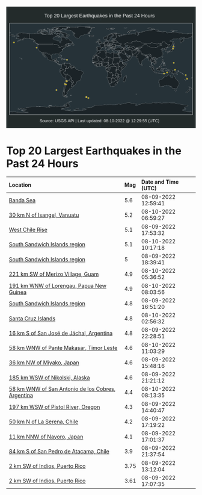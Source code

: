 ![Map](./map.png)

# Top 20 Largest Earthquakes in the Past 24 Hours

| Location | Mag | Date and Time (UTC) |
|:---|:---|:---|
| [Banda Sea](https://earthquake.usgs.gov/earthquakes/eventpage/us6000i9cd) | 5.6 | 08-09-2022 12:59:41 |
| [30 km N of Isangel, Vanuatu](https://earthquake.usgs.gov/earthquakes/eventpage/us6000i9my) | 5.2 | 08-10-2022 06:59:27 |
| [West Chile Rise](https://earthquake.usgs.gov/earthquakes/eventpage/us6000i9gj) | 5.1 | 08-09-2022 17:53:32 |
| [South Sandwich Islands region](https://earthquake.usgs.gov/earthquakes/eventpage/us6000i9nl) | 5.1 | 08-10-2022 10:17:18 |
| [South Sandwich Islands region](https://earthquake.usgs.gov/earthquakes/eventpage/us6000i9h6) | 5 | 08-09-2022 18:39:41 |
| [221 km SW of Merizo Village, Guam](https://earthquake.usgs.gov/earthquakes/eventpage/us6000i9ml) | 4.9 | 08-10-2022 05:36:52 |
| [191 km WNW of Lorengau, Papua New Guinea](https://earthquake.usgs.gov/earthquakes/eventpage/us6000i9n4) | 4.9 | 08-10-2022 08:03:56 |
| [South Sandwich Islands region](https://earthquake.usgs.gov/earthquakes/eventpage/us6000i9fk) | 4.8 | 08-09-2022 16:51:20 |
| [Santa Cruz Islands](https://earthquake.usgs.gov/earthquakes/eventpage/us6000i9lk) | 4.8 | 08-10-2022 02:56:32 |
| [16 km S of San José de Jáchal, Argentina](https://earthquake.usgs.gov/earthquakes/eventpage/us6000i9j5) | 4.8 | 08-09-2022 22:28:51 |
| [58 km WNW of Pante Makasar, Timor Leste](https://earthquake.usgs.gov/earthquakes/eventpage/us6000i9p2) | 4.6 | 08-10-2022 11:03:29 |
| [36 km NW of Miyako, Japan](https://earthquake.usgs.gov/earthquakes/eventpage/us6000i9f4) | 4.6 | 08-09-2022 15:48:16 |
| [185 km WSW of Nikolski, Alaska](https://earthquake.usgs.gov/earthquakes/eventpage/us6000i9ip) | 4.6 | 08-09-2022 21:21:12 |
| [58 km WNW of San Antonio de los Cobres, Argentina](https://earthquake.usgs.gov/earthquakes/eventpage/us6000i9n8) | 4.4 | 08-10-2022 08:13:35 |
| [197 km WSW of Pistol River, Oregon](https://earthquake.usgs.gov/earthquakes/eventpage/us6000i9du) | 4.3 | 08-09-2022 14:40:47 |
| [50 km N of La Serena, Chile](https://earthquake.usgs.gov/earthquakes/eventpage/us6000i9fx) | 4.2 | 08-09-2022 17:19:22 |
| [11 km NNW of Nayoro, Japan](https://earthquake.usgs.gov/earthquakes/eventpage/us6000i9fn) | 4.1 | 08-09-2022 17:01:37 |
| [84 km S of San Pedro de Atacama, Chile](https://earthquake.usgs.gov/earthquakes/eventpage/us6000i9it) | 3.9 | 08-09-2022 21:37:54 |
| [2 km SW of Indios, Puerto Rico](https://earthquake.usgs.gov/earthquakes/eventpage/pr2022221001) | 3.75 | 08-09-2022 13:12:04 |
| [2 km SW of Indios, Puerto Rico](https://earthquake.usgs.gov/earthquakes/eventpage/pr2022221002) | 3.61 | 08-09-2022 17:07:35 |
